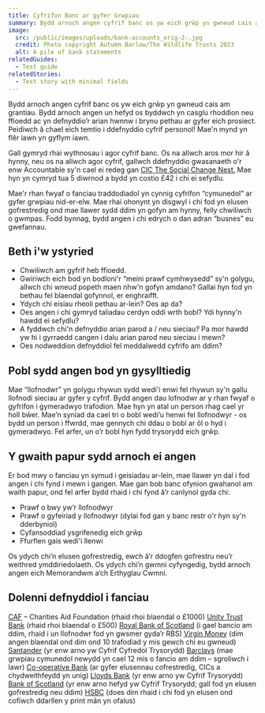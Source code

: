 ```yaml
---
title: Cyfrifon Banc ar gyfer Grwpiau
summary: Bydd arnoch angen cyfrif banc os yw eich grŵp yn gwneud cais am grantiau.
image:
  src: /public/images/uploads/bank-accounts_orig-2-.jpg
  credit: Photo copyright Autumn Barlow/The Wildlife Trusts 2023
  alt: A pile of bank statements
relatedGuides:
  - Test guide
relatedStories:
  - Test story with minimal fields
---
```


Bydd arnoch angen cyfrif banc os yw eich grŵp yn gwneud cais am grantiau. Bydd arnoch angen un hefyd os byddwch yn casglu rhoddion neu ffioedd ac yn defnyddio’r arian hwnnw i brynu pethau ar gyfer eich prosiect. Peidiwch â chael eich temtio i ddefnyddio cyfrif personol! Mae'n mynd yn flêr iawn yn gyflym iawn.


Gall gymryd rhai wythnosau i agor cyfrif banc. Os na allwch aros mor hir â hynny, neu os na allwch agor cyfrif, gallwch ddefnyddio gwasanaeth o'r enw Accountable sy'n cael ei redeg gan [CIC The Social Change Nest.](https://thesocialchangeagency.org/what-we-do/support-for-groups-and-movements/accountable/ "The Social Change Nest")  Mae hyn yn cymryd tua 5 diwrnod a bydd yn costio £42 i chi ei sefydlu.


Mae'r rhan fwyaf o fanciau traddodiadol yn cynnig cyfrifon “cymunedol” ar gyfer grwpiau nid-er-elw. Mae rhai ohonynt yn disgwyl i chi fod yn elusen gofrestredig ond mae llawer sydd ddim yn gofyn am hynny, felly chwiliwch o gwmpas. Fodd bynnag, bydd angen i chi edrych o dan adran “busnes” eu gwefannau.



## Beth i'w ystyried



* Chwiliwch am gyfrif heb ffioedd.
* Gwiriwch eich bod yn bodloni'r “meini prawf cymhwysedd” sy'n golygu, allwch chi wneud popeth maen nhw'n gofyn amdano? Gallai hyn fod yn bethau fel blaendal gofynnol, er enghraifft.
* Ydych chi eisiau rheoli pethau ar-lein? Oes ap da?
* Oes angen i chi gymryd taliadau cerdyn oddi wrth bobl? Ydi hynny'n hawdd ei sefydlu?
* A fyddwch chi'n defnyddio arian parod a / neu sieciau? Pa mor hawdd yw hi i gyrraedd cangen i dalu arian parod neu sieciau i mewn?
* Oes nodweddion defnyddiol fel meddalwedd cyfrifo am ddim?



## Pobl sydd angen bod yn gysylltiedig



Mae “llofnodwr” yn golygu rhywun sydd wedi'i enwi fel rhywun sy'n gallu llofnodi sieciau ar gyfer y cyfrif. Bydd angen dau lofnodwr ar y rhan fwyaf o gyfrifon i gymeradwyo trafodion. Mae hyn yn atal un person rhag cael yr holl bŵer. Mae’n syniad da cael tri o bobl wedi’u henwi fel llofnodwyr - os bydd un person i ffwrdd, mae gennych chi ddau o bobl ar ôl o hyd i gymeradwyo.
Fel arfer, un o’r bobl hyn fydd trysorydd eich grŵp.




## Y gwaith papur sydd arnoch ei angen 
 
Er bod mwy o fanciau yn symud i geisiadau ar-lein, mae llawer yn dal i fod angen i chi fynd i mewn i gangen. Mae gan bob banc ofynion gwahanol am waith papur, ond fel arfer bydd rhaid i chi fynd â’r canlynol gyda chi:
* Prawf o bwy yw’r llofnodwyr
* Prawf o gyfeiriad y llofnodwyr (dylai fod gan y banc restr o'r hyn sy'n dderbyniol)
* Cyfansoddiad ysgrifenedig eich grŵp
* Ffurflen gais wedi'i llenwi

Os ydych chi’n elusen gofrestredig, ewch â’r ddogfen gofrestru neu’r weithred ymddiriedolaeth.
Os ydych chi’n gwmni cyfyngedig, bydd arnoch angen eich Memorandwm a’ch Erthyglau Cwmni. 
         

## Dolenni defnyddiol i fanciau 
 
[CAF](https://www.cafonline.org/caf-bank/current-account "Charities Aid Foundation") – Charities Aid Foundation (rhaid rhoi blaendal o £1000)
[Unity Trust Bank](https://www.unity.co.uk/business-banking/business-current-account/ "Unity Trust Bank") (rhaid rhoi blaendal o £500)
[Royal Bank of Scotland](https://www.rbs.co.uk/business/bank-accounts/community-bank-account.html "Royal Bank of Scotland") (i gael bancio am ddim, rhaid i un llofnodwr fod yn gwsmer gyda’r RBS)
[Virgin Money](https://uk.virginmoney.com/business/charities-clubs-and-societies/clubs-and-societies-account/ "Virgin Money") (dim angen blaendal ond dim ond 10 trafodiad y mis gewch chi eu gwneud) 
[Santander](https://www.santander.co.uk/business/current-accounts/treasurers-current-account "Santander") (yr enw arno yw Cyfrif Cyfredol Trysorydd)
[Barclays](https://www.barclays.co.uk/business-banking/accounts/community-organisations/#accounts "Barclays") (mae grwpiau cymunedol newydd yn cael 12 mis o fancio am ddim – sgroliwch i lawr)
[Co-operative Bank](https://www.co-operativebank.co.uk/business/products/current-accounts/community-directplus/ "Co-operative Bank") (ar gyfer elusennau cofrestredig, CICs a chydweithfeydd yn unig)
[Lloyds Bank](https://www.lloydsbank.com/business/business-accounts/treasurers-account.html "Lloyds Bank") (yr enw arno yw Cyfrif Trysorydd)
[Bank of Scotland](https://business.bankofscotland.co.uk/business-accounts/community-accounts/treasurers-account.html "Bank of Scotland") (yr enw arno hefyd yw Cyfrif Trysorydd; gall fod yn elusen gofrestredig neu ddim)
[HSBC](https://www.business.hsbc.uk/en-gb/products/charity-banking-community-account "HSBC") (does dim rhaid i chi fod yn elusen ond cofiwch ddarllen y print mân yn ofalus) 
